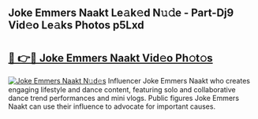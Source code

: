 ## Joke Emmers Naakt Le𝚊k𝚎d N𝚞𝚍e - Part-Dj9 Vid𝚎o Le𝚊ks Photos p5Lxd

# <h2><a href="http://fbaxw7j.evod.top/?m=Joke+Emmers+Naakt">🔗 👉🔴 Joke Emmers Naakt Vid𝚎o Ph𝚘t𝚘s</a></h2>

[![Joke Emmers Naakt N𝚞d𝚎s](https://i.imgur.com/8V9OHl7.gif)](http://fbaxw7j.evod.top/?m=Joke+Emmers+Naakt)
Influencer Joke Emmers Naakt who creates engaging lifestyle and dance content, featuring solo and collaborative dance trend performances and mini vlogs. Public figures Joke Emmers Naakt can use their influence to advocate for important causes. 
